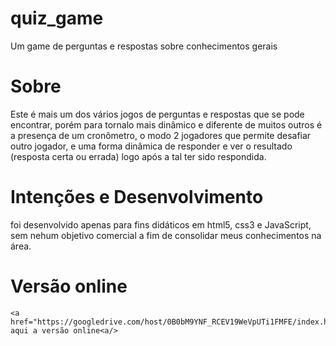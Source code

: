 quiz_game
=========

  Um game de perguntas e respostas sobre conhecimentos gerais

Sobre
=========

  Este é mais um dos vários jogos de perguntas e respostas que se pode encontrar, porém para tornalo mais dinâmico e diferente de muitos outros é a presença de um cronômetro, o modo 2 jogadores que permite desafiar outro jogador, e uma forma dinâmica de responder e ver o resultado (resposta certa ou errada) logo após a tal ter sido respondida.

Intenções e Desenvolvimento
=========

  foi desenvolvido apenas para fins didáticos em html5, css3 e JavaScript, sem nehum objetivo comercial a fim de consolidar meus conhecimentos na área.
  
Versão online
=========

	<a href="https://googledrive.com/host/0B0bM9YNF_RCEV19WeVpUTi1FMFE/index.html">Confira aqui a versão online<a/>
